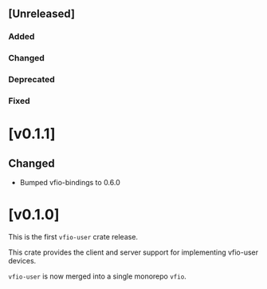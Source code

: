 ## [Unreleased]

### Added

### Changed

### Deprecated

### Fixed

# [v0.1.1]

## Changed
- Bumped vfio-bindings to 0.6.0

# [v0.1.0]

This is the first `vfio-user` crate release.

This crate provides the client and server support for implementing vfio-user devices.

`vfio-user` is now merged into a single monorepo `vfio`.

